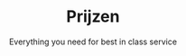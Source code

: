 ---
title: "Prijzen"
subtitle: "Everything you need for best in class service"
description: "Everything you need for best in class service"
draft: false
layout: "pricing"

pricing_list:
  # pricing item
  - name : "Reboot"
    currency: ""
    price: "Variabel"
    price_per : ""
    info : "Redesign van bestaande site"
    recommended : false
    services:
    - "Nieuw modern design"
    - "Verwijderen/update van code"
    - "Verbeterde veiligheid"
    - "Nieuwe functies en moderne aanpassingen"
    button:
      enable : true
      label : "Neem contact"
      link : "nl/contact/"
      
  # pricing item
  - name : "Wordpress nettside"
    currency: "kr."
    price: "25.000"
    price_per : ""
    info : "Nieuwe websitee"
    recommended : true
    services:
    - "Uniek design, geen templates"
    - "Analytics & Search Console"
    - "Brandguide, fargepalett, typografi"
    - "Een 'lichte' wordpress installatie"
    - "Eenvoudig controle over inhoud door ACF"
    - "Eerste jaar, extra uren bijstand "
    button:
      enable : true
      label : "Neem contact"
      link : "nl/contact/"
      
  # pricing item
  - name : "Webshop Woocommerce"
    currency: "kr. "
    price: "35.000"
    price_per : ""
    info : "Volledige webwinkel"
    recommended : false
    services:
    - "Standaard Woocommerce"
    - ""
    - "Time-Critical Services"
    button:
      enable : true
      label : "Neem contact"
      link : "nl/contact/"


# faq
faq:
  enable: true
  section: "faq"


# call_to_action
call_to_action:
  enable : true
  title : "Need a larger plan?"
  image : "images/vector.svg"
  content : "Lorem ipsum dolor sit amet, consectetur adipiscing elit. Consequat tristique eget amet, tempus eu at consecttur."
  button:
    enable : true
    label : "Contact Us"
    link : "contact/"
---